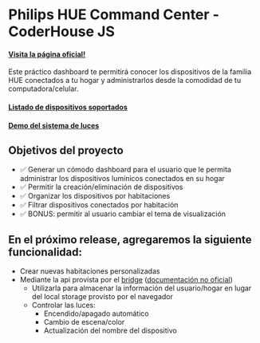 # Philips HUE Command Center - CoderHouse JS
#### [Visita la página oficial!](https://lemon-desert-0d9a58510.3.azurestaticapps.net/)
Este práctico dashboard te permitirá conocer los dispositivos de la familia HUE conectados a tu hogar y administrarlos desde la comodidad de tu computadora/celular.
#### [Listado de dispositivos soportados](https://www.tienda.philips.com.ar/Hue)
#### [Demo del sistema de luces](https://www.youtube.com/watch?v=tBKvLUTMoMI)
## Objetivos del proyecto
- ✅ Generar un cómodo dashboard para el usuario que le permita administrar los dispositivos lumínicos conectados en su hogar
- ✅ Permitir la creación/eliminación de dispositivos
- ✅ Organizar los dispositivos por habitaciones
- ✅ Filtrar dispositivos conectados por habitación
- ✅ BONUS: permitir al usuario cambiar el tema de visualización

## En el próximo release, agregaremos la siguiente funcionalidad:

- Crear nuevas habitaciones personalizadas
- Mediante la api provista por el [bridge](https://www.tienda.philips.com.ar/929001180642/p) ([documentación no oficial](https://www.burgestrand.se/hue-api/))
  * Utilizarla para almacenar la información del usuario/hogar en lugar del local storage provisto por el navegador
  * Controlar las luces:
     + Encendido/apagado automático
     + Cambio de escena/color
     + Actualización del nombre del dispositivo
